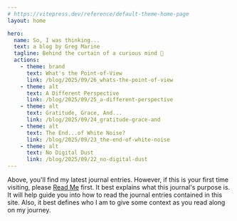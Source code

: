 ```yaml
---
# https://vitepress.dev/reference/default-theme-home-page
layout: home

hero:
  name: So, I was thinking...
  text: a blog by Greg Marine
  tagline: Behind the curtain of a curious mind 🤔
  actions:
    - theme: brand
      text: What's the Point-of-View
      link: /blog/2025/09/26_whats-the-point-of-view
    - theme: alt
      text: A Different Perspective
      link: /blog/2025/09/25_a-different-perspective
    - theme: alt
      text: Gratitude, Grace, And...
      link: /blog/2025/09/24_gratitude-grace-and
    - theme: alt
      text: The End...of White Noise?
      link: /blog/2025/09/23_the-end-of-white-noise
    - theme: alt
      text: No Digital Dust
      link: /blog/2025/09/22_no-digital-dust
---
```


Above, you'll find my latest journal entries. However, if this is your first time visiting, please [Read Me](read-me) first. It best explains what this journal's purpose is. It will help guide you into how to read the journal entries contained in this site. Also, it best defines who I am to give some context as you read along on my journey.